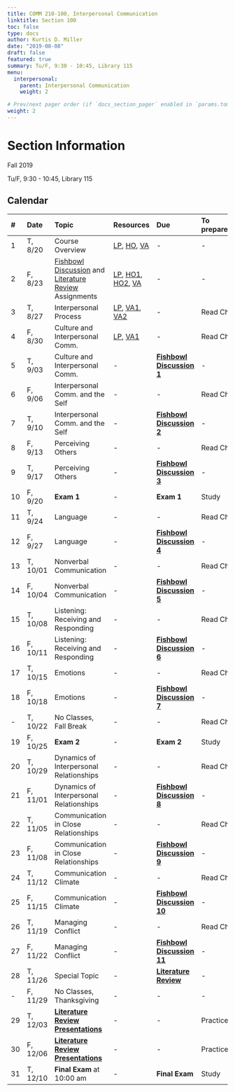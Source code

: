 ```yaml
---
title: COMM 210-100, Interpersonal Communication
linktitle: Section 100
toc: false
type: docs
author: Kurtis D. Miller
date: "2019-08-08"
draft: false
featured: true
summary: Tu/F, 9:30 - 10:45, Library 115
menu:
  interpersonal:
    parent: Interpersonal Communication
    weight: 2

# Prev/next pager order (if `docs_section_pager` enabled in `params.toml`)
weight: 2
---
```


Section Information
===================

Fall 2019

Tu/F, 9:30 - 10:45, Library 115

[ho-s]:  /course/interpersonal/COMM-210-100-FA19-KM.pdf  "Handout - Syllabus"

<!-- more -->

Calendar
--------

| #  | Date     | Topic                                                                        | Resources                                                | Due                                    | To prepare… |
|:--|:-----------|:--------------------------|:----------|:-----------------------|:---------------------------|
| 1  | T,  8/20 | Course Overview                                                              | [LP][lp-co], [HO][ho-s], [VA][va-co-rev]                 | -                                      | -           |
| 2  | F,  8/23 | [Fishbowl Discussion][Fishbowl] and [Literature Review][lit-rev] Assignments | [LP][lp-ao], [HO1][ho-fd], [HO2][ho-lr], [VA][va-ao-rev] | -                                      | -           |
| 3  | T,  8/27 | Interpersonal Process                                                        | [LP][lp-ip1], [VA1][va-ip1], [VA2][va-ip1-rev]           | -                                      | Read Ch.    |
| 4  | F,  8/30 | Culture and Interpersonal Comm.                                              | [LP][lp-ci1], [VA1][va-ci1]                              | -                                      | Read Ch.    |
| 5  | T,  9/03 | Culture and Interpersonal Comm.                                              | -                                                        | **[Fishbowl Discussion 1][Fishbowl]**  | -           |
| 6  | F,  9/06 | Interpersonal Comm. and the Self                                             | -                                                        | -                                      | Read Ch.    |
| 7  | T,  9/10 | Interpersonal Comm. and the Self                                             | -                                                        | **[Fishbowl Discussion 2][Fishbowl]**  | -           |
| 8  | F,  9/13 | Perceiving Others                                                            | -                                                        | -                                      | Read Ch.    |
| 9  | T,  9/17 | Perceiving Others                                                            | -                                                        | **[Fishbowl Discussion 3][Fishbowl]**  | -           |
| 10 | F,  9/20 | **Exam 1**                                                                   | -                                                        | **Exam 1**                             | Study       |
| 11 | T,  9/24 | Language                                                                     | -                                                        | -                                      | Read Ch.    |
| 12 | F,  9/27 | Language                                                                     | -                                                        | **[Fishbowl Discussion 4][Fishbowl]**  | -           |
| 13 | T, 10/01 | Nonverbal Communication                                                      | -                                                        | -                                      | Read Ch.    |
| 14 | F, 10/04 | Nonverbal Communication                                                      | -                                                        | **[Fishbowl Discussion 5][Fishbowl]**  | -           |
| 15 | T, 10/08 | Listening: Receiving and Responding                                          | -                                                        | -                                      | Read Ch.    |
| 16 | F, 10/11 | Listening: Receiving and Responding                                          | -                                                        | **[Fishbowl Discussion 6][Fishbowl]**  | -           |
| 17 | T, 10/15 | Emotions                                                                     | -                                                        | -                                      | Read Ch.    |
| 18 | F, 10/18 | Emotions                                                                     | -                                                        | **[Fishbowl Discussion 7][Fishbowl]**  | -           |
| -  | T, 10/22 | No Classes, Fall Break                                                       | -                                                        | -                                      | Read Ch.    |
| 19 | F, 10/25 | **Exam 2**                                                                   | -                                                        | **Exam 2**                             | Study       |
| 20 | T, 10/29 | Dynamics of Interpersonal Relationships                                      | -                                                        | -                                      | Read Ch.    |
| 21 | F, 11/01 | Dynamics of Interpersonal Relationships                                      | -                                                        | **[Fishbowl Discussion 8][Fishbowl]**  | -           |
| 22 | T, 11/05 | Communication in Close Relationships                                         | -                                                        | -                                      | Read Ch.    |
| 23 | F, 11/08 | Communication in Close Relationships                                         | -                                                        | **[Fishbowl Discussion 9][Fishbowl]**  | -           |
| 24 | T, 11/12 | Communication Climate                                                        | -                                                        | -                                      | Read Ch.    |
| 25 | F, 11/15 | Communication Climate                                                        | -                                                        | **[Fishbowl Discussion 10][Fishbowl]** | -           |
| 26 | T, 11/19 | Managing Conflict                                                            | -                                                        | -                                      | Read Ch.    |
| 27 | F, 11/22 | Managing Conflict                                                            | -                                                        | **[Fishbowl Discussion 11][Fishbowl]** | -           |
| 28 | T, 11/26 | Special Topic                                                                | -                                                        | **[Literature Review][lit-rev]**       | -           |
| -  | F, 11/29 | No Classes, Thanksgiving                                                     | -                                                        | -                                      | -           |
| 29 | T, 12/03 | **[Literature Review Presentations][lit-rev]**                               | -                                                        | -                                      | Practice    |
| 30 | F, 12/06 | **[Literature Review Presentations][lit-rev]**                               | -                                                        | -                                      | Practice    |
| 31 | T, 12/10 | **Final Exam** at 10:00 am                                                   | -                                                        | **Final Exam**                         | Study       |

<!-- assignment links -->
[Fishbowl]:  /course/interpersonal/assignment/fishbowl-discussion/   "Assignment description"
[lit-rev]:   /course/interpersonal/assignment/literature-review/     "Assignment description"

<!-- handout links -->
[ho-fd]: /course/interpersonal/handout/fishbowl-discussion.pdf  "Handout - Fishbowl Discussion Assignment"
[ho-lr]: /course/interpersonal/handout/literature-review.pdf    "Handout - Literature Review Assignment"

<!-- lesson plan links -->
[lp-co]:  /course/interpersonal/lesson-plan/course-overview/          "Lesson Plan"
[lp-ao]:  /course/interpersonal/lesson-plan/assignments-overview/     "Lesson Plan"
[lp-ip1]: /course/interpersonal/lesson-plan/interpersonal-process-1/  "Lesson Plan"
[lp-ci1]: /course/interpersonal/lesson-plan/culture-interpersonal-1/  "Lesson Plan"

<!-- visual aid links-->
[va-co-rev]:  /course/interpersonal/visual-aid/course-overview-rev/           "Visual Aid - Review"
[va-ci1]:     /course/interpersonal/visual-aid/culture-interpersonal-1/       "Visual Aid - National Culture"
[va-ao-rev]:  /course/interpersonal/visual-aid/assignment-overview-rev/       "Visual Aid - Review"
[va-ip1]:     /course/interpersonal/visual-aid/interpersonal-process-1/       "Visual Aid - Process Models of Communication"
[va-ip1-rev]: /course/interpersonal/visual-aid/interpersonal-process-1-rev/   "Visual Aid - Review"
